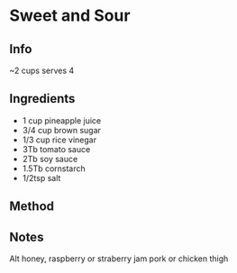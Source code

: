 # Sweet and Sour

## Info

~2 cups 
serves 4

## Ingredients

* 1 cup pineapple juice
* 3/4 cup brown sugar
* 1/3 cup rice vinegar
* 3Tb tomato sauce
* 2Tb soy sauce
* 1.5Tb cornstarch
* 1/2tsp salt

## Method


## Notes

Alt honey, raspberry or straberry jam
pork or chicken thigh